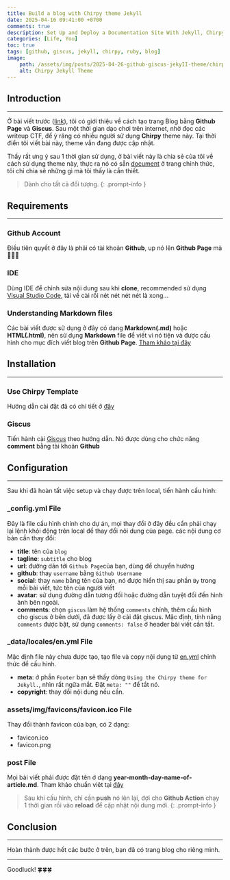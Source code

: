 ```yaml
---
title: Build a blog with Chirpy theme Jekyll
date: 2025-04-16 09:41:00 +0700
comments: true
description: Set Up and Deploy a Documentation Site With Jekyll, Chirpy, Giscus
categories: [Life, You]
toc: true
tags: [github, giscus, jekyll, chirpy, ruby, blog]
image:
    path: /assets/img/posts/2025-04-26-github-giscus-jekyII-theme/chirpy.png
    alt: Chirpy Jekyll Theme
---
```


## Introduction
---
Ở bài viết trước ([link](https://waibui.github.io/posts/how-to-create-my-blog-website/)), tôi có giới thiệu về cách tạo trang Blog bằng **Github Page** và **Giscus**. Sau một thời gian dạo chơi trên internet, nhờ đọc các writeup CTF, để ý răng có nhiều người sử dụng **Chirpy** theme này. Tại thời điển tôi viết bài này, theme vẫn đang được cập nhật. 

Thấy rất ưng ý sau 1 thời gian sử dụng, ở bài viết này là chia sẻ của tôi về cách sử dụng theme này, thực ra nó có sẵn [document](https://chirpy.cotes.page/) ở trang chính thức, tôi chỉ chia sẽ những gì mà tôi thấy là cần thiết.

> Dành cho tất cả đối tượng.
{: .prompt-info }

## Requirements
---
### Github Account
Điều tiên quyết ở đây là phải có tài khoản **Github**, up nó lên **Github Page** mà 🤡🤡🤡

### IDE
Dùng IDE để chỉnh sửa nội dung sau khi **clone**, recommended sử dụng [Visual Studio Code](https://code.visualstudio.com/), tải về cài rồi nét nét nét nét là xong...

### Understanding Markdown files
Các bài viết được sử dụng ở đây có dạng **Markdown(.md)** hoặc **HTML(.html)**, nên sử dụng **Markdown** file để viết vì nó tiện và được cấu hình cho mục đích viết blog trên **Github Page**. [Tham khảo tại đây](https://markdownlivepreview.com/)

## Installation
---
### Use Chirpy Template
Hướng dẫn cài đặt đã có chi tiết ở [đây](https://chirpy.cotes.page/posts/getting-started/)

### Giscus
Tiến hành cài [Giscus](https://giscus.app/vi) theo hướng dẫn. Nó được dùng cho chức năng **comment** bằng tài khoản **Github**

## Configuration
---
Sau khi đã hoàn tất việc setup và chạy được trên local, tiến hành cấu hình:
### _config.yml File
Đây là file cấu hình chính cho dự án, mọi thay đổi ở đây đều cần phải chạy lại lệnh khỏi động trên local để thay đổi nôi dung của page. các nội dung cơ bản cần thay đổi:
* **title**: tên của `blog`
* **tagline**: `subtitle` cho blog
* **url**: đường dãn tới `Github Page`của bạn, dùng để chuyển hướng
* **github**: thay `username` bằng `Github Username` 
* **social**: thay `name` bằng tên của bạn, nó được hiển thị sau phần `By` trong mỗi bài viết, tức tên của người viết
* **avatar**: sử dụng đường dẫn tương đối hoặc đường dẫn tuyệt đối đến hình ảnh bên ngoài.
* **comments**: chọn `giscus` làm hệ thống `comments` chính, thêm cấu hình cho giscus ở bên dưới, đã được lấy ở cài đặt giscus. Mặc định, tính năng `comments` được bật, sử dụng `comments: false` ở header bài viết cần tắt.

### _data/locales/en.yml File
Mặc định file này chưa được tạo, tạo file và copy nội dụng từ [en.yml](https://github.com/cotes2020/jekyll-theme-chirpy/blob/master/_data/locales/en.yml) chỉnh thức để cấu hình.
* **meta**: ở phần `Footer` bạn sẽ thấy dòng `Using the Chirpy theme for Jekyll.`, nhìn rất ngữa mắt. Đặt `meta: ""` để tắt nó.
* **copyright**: thay đổi nội dung nếu cần.

### assets/img/favicons/favicon.ico File
Thay đổi thành favicon của bạn, có 2 dạng:
* favicon.ico
* favicon.png

### post File
Mọi bài viết phải được đặt tên ở dạng **year-month-day-name-of-article.md**. Tham khảo chuẩn viêt tại [đây](https://chirpy.cotes.page/posts/write-a-new-post/)

> Sau khi cấu hình, chỉ cần **push** nó lên lại, đợi cho **Github Action** chạy 1 thời gian rồi vào **reload** để cập nhật nội dung mới.
{: .prompt-info }

## Conclusion
---
Hoàn thành được hết các bước ở trên, bạn đã có trang blog cho riêng mình. 

---
Goodluck! 🍀🍀🍀